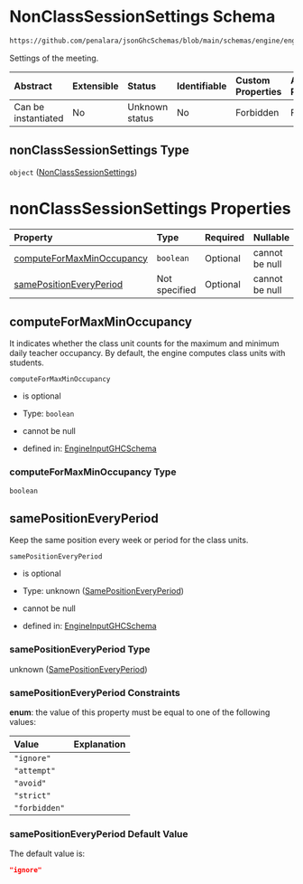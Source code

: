 # NonClassSessionSettings Schema

```txt
https://github.com/penalara/jsonGhcSchemas/blob/main/schemas/engine/engineSpecification.schema.json#/definitions/nonClassSessionSettings
```

Settings of the meeting.

| Abstract            | Extensible | Status         | Identifiable | Custom Properties | Additional Properties | Access Restrictions | Defined In                                                                                               |
| :------------------ | :--------- | :------------- | :----------- | :---------------- | :-------------------- | :------------------ | :------------------------------------------------------------------------------------------------------- |
| Can be instantiated | No         | Unknown status | No           | Forbidden         | Forbidden             | none                | [engineSpecification.schema.json\*](../../../out/engineSpecification.schema.json "open original schema") |

## nonClassSessionSettings Type

`object` ([NonClassSessionSettings](enginespecification-definitions-nonclasssessionsettings.md))

# nonClassSessionSettings Properties

| Property                                                | Type          | Required | Nullable       | Defined by                                                                                                                                                                                                                                                                                              |
| :------------------------------------------------------ | :------------ | :------- | :------------- | :------------------------------------------------------------------------------------------------------------------------------------------------------------------------------------------------------------------------------------------------------------------------------------------------------ |
| [computeForMaxMinOccupancy](#computeformaxminoccupancy) | `boolean`     | Optional | cannot be null | [EngineInputGHCSchema](enginespecification-definitions-nonclasssessionsettings-properties-computeformaxminoccupancy.md "https://github.com/penalara/jsonGhcSchemas/blob/main/schemas/engine/engineSpecification.schema.json#/definitions/nonClassSessionSettings/properties/computeForMaxMinOccupancy") |
| [samePositionEveryPeriod](#samepositioneveryperiod)     | Not specified | Optional | cannot be null | [EngineInputGHCSchema](enginespecification-definitions-samepositioneveryperiod.md "https://github.com/penalara/jsonGhcSchemas/blob/main/schemas/engine/engineSpecification.schema.json#/definitions/nonClassSessionSettings/properties/samePositionEveryPeriod")                                        |

## computeForMaxMinOccupancy

It indicates whether the class unit counts for the maximum and minimum daily teacher occupancy. By default, the engine computes class units with students.

`computeForMaxMinOccupancy`

*   is optional

*   Type: `boolean`

*   cannot be null

*   defined in: [EngineInputGHCSchema](enginespecification-definitions-nonclasssessionsettings-properties-computeformaxminoccupancy.md "https://github.com/penalara/jsonGhcSchemas/blob/main/schemas/engine/engineSpecification.schema.json#/definitions/nonClassSessionSettings/properties/computeForMaxMinOccupancy")

### computeForMaxMinOccupancy Type

`boolean`

## samePositionEveryPeriod

Keep the same position every week or period for the class units.

`samePositionEveryPeriod`

*   is optional

*   Type: unknown ([SamePositionEveryPeriod](enginespecification-definitions-samepositioneveryperiod.md))

*   cannot be null

*   defined in: [EngineInputGHCSchema](enginespecification-definitions-samepositioneveryperiod.md "https://github.com/penalara/jsonGhcSchemas/blob/main/schemas/engine/engineSpecification.schema.json#/definitions/nonClassSessionSettings/properties/samePositionEveryPeriod")

### samePositionEveryPeriod Type

unknown ([SamePositionEveryPeriod](enginespecification-definitions-samepositioneveryperiod.md))

### samePositionEveryPeriod Constraints

**enum**: the value of this property must be equal to one of the following values:

| Value         | Explanation |
| :------------ | :---------- |
| `"ignore"`    |             |
| `"attempt"`   |             |
| `"avoid"`     |             |
| `"strict"`    |             |
| `"forbidden"` |             |

### samePositionEveryPeriod Default Value

The default value is:

```json
"ignore"
```
